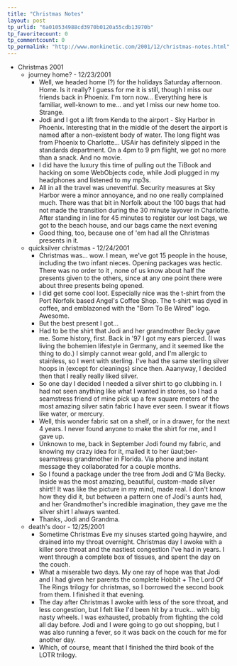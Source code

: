 ```yaml
---
title: "Christmas Notes"
layout: post
tp_urlid: "6a010534988cd3970b0120a55cdb13970b"
tp_favoritecount: 0
tp_commentcount: 0
tp_permalink: "http://www.monkinetic.com/2001/12/christmas-notes.html"
---
```

<ul>
<li>Christmas 2001<ul>
<li>journey home? - 12/23/2001<ul>
<li>Well, we headed home (?) for the holidays Saturday afternoon. Home. Is it really? I guess for me it is still, though I miss our friends back in Phoenix. I&#39;m torn now... Everything here is familiar, well-known to me... and yet I miss our new home too. Strange.<li>Jodi and I got a lift from Kenda to the airport - Sky Harbor in Phoenix. Interesting that in the middle of the desert the airport is named after a non-existent body of water. The long flight was from Phoenix to Charlotte... USAir has definitely slipped in the standards department. On a 4pm to 9 pm flight, we got no more than a snack. And no movie.<li>I did have the luxury this time of pulling out the TiBook and hacking on some WebObjects code, while Jodi plugged in my headphones and listened to my mp3s.<li>All in all the travel was uneventful. Security measures at Sky Harbor were a minor annoyance, and no one really complained much. There was that bit in Norfolk about the 100 bags that had not made the transition during the 30 minute layover in Charlotte. After standing in line for 45 minutes to register our lost bags, we got to the beach house, and our bags came the next evening<li>Good thing, too, because one of &#39;em had all the Christmas presents in it.</li></li></li></li></li></ul>
<li>quicksilver christmas - 12/24/2001<ul>
<li>Christmas was... wow. I mean, we&#39;ve got 15 people in the house, including the two infant nieces. Opening packages was hectic. There was no order to it , none of us know about half the presents given to the others, since at any one point there were about three presents being opened.<li>I did get some cool loot. Especially nice was the t-shirt from the Port Norfolk based Angel&#39;s Coffee Shop. The t-shirt was dyed in coffee, and emblazoned with the &quot;Born To Be Wired&quot; logo. Awesome. <li>But the best present I got...<li>Had to be the shirt that Jodi and her grandmother Becky gave me. Some history, first. Back in &#39;97 I got my ears pierced. (I was living the bohemien lifestyle in Germany, and it seemed like the thing to do.) I simply cannot wear gold, and I&#39;m allergic to stainless, so I went with sterling. I&#39;ve had the same sterling silver hoops in (except for cleanings) since then. Aaanyway, I decided then that I really really liked silver.<li>So one day I decided I needed a silver shirt to go clubbing in. I had not seen anything like what I wanted in stores, so I had a seamstress friend of mine pick up a few square meters of the most amazing silver satin fabric I have ever seen. I swear it flows like water, or mercury.<li>Well, this wonder fabric sat on a shelf, or in a drawer, for the next 4 years. I never found anyone to make the shirt for me, and I gave up.<li>Unknown to me, back in September Jodi found my fabric, and knowing my crazy idea for it, mailed it to her &uumlaut;ber-seamstress grandmother in Florida. Via phone and instant message they collaborated for a couple months.<li>So I found a package under the tree from Jodi and G&#39;Ma Becky. Inside was the most amazing, beautiful, custom-made silver shirt!! It was like the picture in my mind, made real. I don&#39;t know how they did it, but between a pattern one of Jodi&#39;s aunts had, and her Grandmother&#39;s incredible imagination, they gave me the silver shirt I always wanted.<li>Thanks, Jodi and Grandma.</li></li></li></li></li></li></li></li></li></ul>
<li>death&#39;s door - 12/25/2001<ul>
<li>Sometime Christmas Eve my sinuses started going haywire, and drained into my throat overnight. Christmas day I awoke with a killer sore throat and the nastiest congestion I&#39;ve had in years. I went through a complete box of tissues, and spent the day on the couch.<li>What a miserable two days. My one ray of hope was that Jodi and I had given her parents the complete Hobbit + The Lord Of The Rings trilogy for christmas, so I borrowed the second book from them. I finished it that evening.<li>The day after Christmas I awoke with less of the sore throat, and less congestion, but I felt like I&#39;d been hit by a truck... with big nasty wheels. I was exhausted, probably from fighting the cold all day before. Jodi and I were going to go out shopping, but I was also running a fever, so it was back on the couch for me for another day.<li>Which, of course, meant that I finished the third book of the LOTR trilogy.</li></li></li></li></ul>
</li></li></li></ul>
</li></ul>

